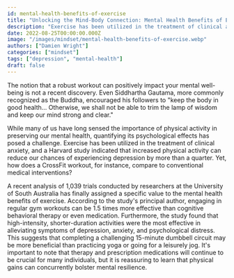 ```yaml
---
id: mental-health-benefits-of-exercise
title: "Unlocking the Mind-Body Connection: Mental Health Benefits of Exercise"
description: "Exercise has been utilized in the treatment of clinical anxiety, and physical activity can reduce our chances of depression."
date: 2022-08-25T00:00:00.000Z
image: "/images/mindset/mental-health-benefits-of-exercise.webp"
authors: ["Damien Wright"]
categories: ["mindset"]
tags: ["depression", "mental-health"]
draft: false
---
```


The notion that a robust workout can positively impact your mental well-being is not a recent discovery. Even Siddhartha Gautama, more commonly recognized as the Buddha, encouraged his followers to "keep the body in good health... Otherwise, we shall not be able to trim the lamp of wisdom and keep our mind strong and clear."

While many of us have long sensed the importance of physical activity in preserving our mental health, quantifying its psychological effects has posed a challenge. Exercise has been utilized in the treatment of clinical anxiety, and a Harvard study indicated that increased physical activity can reduce our chances of experiencing depression by more than a quarter. Yet, how does a CrossFit workout, for instance, compare to conventional medical interventions?

A recent analysis of 1,039 trials conducted by researchers at the University of South Australia has finally assigned a specific value to the mental health benefits of exercise. According to the study's principal author, engaging in regular gym workouts can be 1.5 times more effective than cognitive behavioral therapy or even medication. Furthermore, the study found that high-intensity, shorter-duration activities were the most effective in alleviating symptoms of depression, anxiety, and psychological distress. This suggests that completing a challenging 15-minute dumbbell circuit may be more beneficial than practicing yoga or going for a leisurely jog. It's important to note that therapy and prescription medications will continue to be crucial for many individuals, but it is reassuring to learn that physical gains can concurrently bolster mental resilience.
